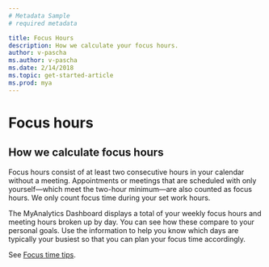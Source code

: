 ```yaml
---
# Metadata Sample
# required metadata

title: Focus Hours
description: How we calculate your focus hours. 
author: v-pascha
ms.author: v-pascha
ms.date: 2/14/2018
ms.topic: get-started-article
ms.prod: mya
---
```


# Focus hours

## How we calculate focus hours

Focus hours consist of at least two consecutive hours in your calendar without a meeting. Appointments or meetings that are scheduled with only yourself—which meet the two-hour minimum—are also counted as focus hours. We only count focus time during your set work hours.

The MyAnalytics Dashboard displays a total of your weekly focus hours and meeting hours broken up by day. You can see how these compare to your personal goals. Use the information to help you know which days are typically your busiest so that you can plan your focus time accordingly.

See [Focus time tips](../../Overview/Tips.md#focus-time).
